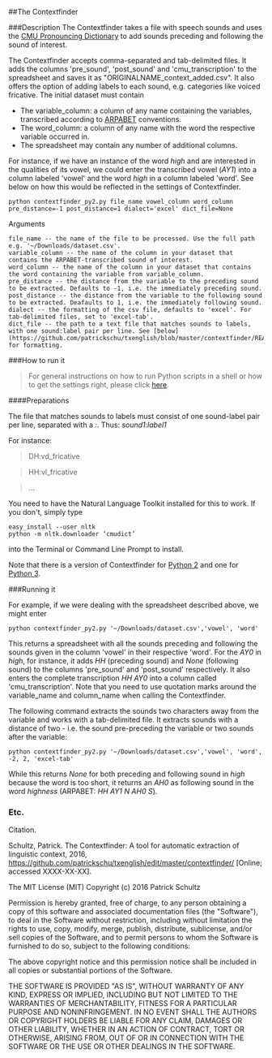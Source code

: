 ##The Contextfinder

###Description
The Contextfinder takes a file with speech sounds and uses the [CMU Pronouncing Dictionary](http://www.speech.cs.cmu.edu/cgi-bin/cmudict) to add sounds preceding and following the sound of interest.

The Contextfinder accepts comma-separated and tab-delimited files. It adds the columns 'pre_sound', 'post_sound' and 'cmu_transcription' to the spreadsheet and saves it as "ORIGINALNAME_context_added.csv". It also offers the option of adding labels to each sound, e.g. categories like voiced fricative. The initial dataset must contain 

* The variable_column: a column of any name containing the variables, transcribed according to  [ARPABET](https://en.wikipedia.org/wiki/Arpabet) conventions. 
* The word_column: a column of any name with the word the respective variable occurred in. 
* The spreadsheet may contain any number of additional columns. 

For instance, if we have an instance of the word *high* and are interested in the qualities of its vowel, we could enter the transcribed vowel (*AY1*) into a column labeled 'vowel' and the word *high* in a column labeled 'word'. See below on how this would be reflected in the settings of Contextfinder.  

    python contextfinder_py2.py file_name vowel_column word_column pre_distance=-1 post_distance=1 dialect='excel' dict_file=None

Arguments

    file_name -- the name of the file to be processed. Use the full path e.g. '~/Downloads/dataset.csv'.
    variable_column -- the name of the column in your dataset that contains the ARPABET-transcribed sound of interest.
    word_column -- the name of the column in your dataset that contains the word containing the variable from variable_column.
    pre_distance -- the distance from the variable to the preceding sound to be extracted. Defaults to -1, i.e. the immediately preceding sound.
    post_distance -- the distance from the variable to the following sound to be extracted. Deafaults to 1, i.e. the immediately following sound.
    dialect -- the formatting of the csv file, defaults to 'excel'. For tab-delimited files, set to 'excel-tab'.
    dict_file -- the path to a text file that matches sounds to labels, with one sound:label pair per line. See [below](https://github.com/patrickschu/txenglish/blob/master/contextfinder/README.MD#preparations) for formatting. 
    

###How to run it
>For general instructions on how to run Python scripts in a shell or how to get the settings right, please click [here](https://github.com/patrickschu/txenglish/edit/master/faveconverter/README.md). 

####Preparations

The file that matches sounds to labels must consist of one sound-label pair per line, separated with a *:*. Thus: *sound1:label1*

For instance:
>DH:vd_fricative

>HH:vl_fricative

> ...

You need to have the Natural Language Toolkit installed for this to work. If you don't, simply type

    easy_install --user nltk
    python -m nltk.downloader ‘cmudict’

into the Terminal or Command Line Prompt to install. 

Note that there is a version of Contextfinder for [Python 2](https://github.com/patrickschu/txenglish/blob/master/contextfinder/contextfinder_py2.py) and one for [Python 3](https://github.com/patrickschu/txenglish/blob/master/contextfinder/contextfinder_py3.py). 

###Running it

For example, if we were dealing with the spreadsheet described above, we might enter

    python contextfinder_py2.py '~/Downloads/dataset.csv','vowel', 'word'

This returns a spreadsheet with all the sounds preceding and following the sounds given in the column 'vowel' in their respective 'word'. For the *AY0* in *high*, for instance, it adds *HH* (preceding sound) and *None* (following sound) to the columns 'pre_sound' and 'post_sound' respectively. It also enters the complete transcription *HH AY0* into a column called 'cmu_transcription'. Note that you need to use quotation marks around the variable_name and column_name when calling the Contextfinder. 

The following command extracts the sounds two characters away from the variable and works with a tab-delimited file. It extracts sounds with a distance of two - i.e. the sound pre-preceding the variable or two sounds after the variable:

    python contextfinder_py2.py '~/Downloads/dataset.csv','vowel', 'word', -2, 2, 'excel-tab'

While this returns *None* for both preceding and following sound in *high* because the word is too short, it returns an *AH0* as following sound in the word *highness* (ARPABET:  *HH AY1 N AH0 S*).

### Etc.

Citation. 

Schultz, Patrick. The Contextfinder: A tool for automatic extraction of linguistic context, 2016, https://github.com/patrickschu/txenglish/edit/master/contextfinder/ [Online; accessed XXXX-XX-XX].

The MIT License (MIT)
Copyright (c) 2016 Patrick Schultz

Permission is hereby granted, free of charge, to any person obtaining a copy of this software and associated documentation files (the "Software"), to deal in the Software without restriction, including without limitation the rights to use, copy, modify, merge, publish, distribute, sublicense, and/or sell copies of the Software, and to permit persons to whom the Software is furnished to do so, subject to the following conditions:

The above copyright notice and this permission notice shall be included in all copies or substantial portions of the Software.

THE SOFTWARE IS PROVIDED "AS IS", WITHOUT WARRANTY OF ANY KIND, EXPRESS OR IMPLIED, INCLUDING BUT NOT LIMITED TO THE WARRANTIES OF MERCHANTABILITY, FITNESS FOR A PARTICULAR PURPOSE AND NONINFRINGEMENT. IN NO EVENT SHALL THE AUTHORS OR COPYRIGHT HOLDERS BE LIABLE FOR ANY CLAIM, DAMAGES OR OTHER LIABILITY, WHETHER IN AN ACTION OF CONTRACT, TORT OR OTHERWISE, ARISING FROM, OUT OF OR IN CONNECTION WITH THE SOFTWARE OR THE USE OR OTHER DEALINGS IN THE SOFTWARE.
